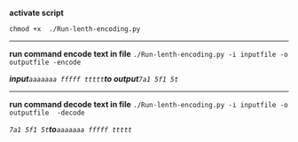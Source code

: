 
**activate script**

`chmod +x  ./Run-lenth-encoding.py`

***

**run command encode text in file**
`./Run-lenth-encoding.py -i inputfile -o outputfile -encode`

_**input**`aaaaaaa
fffff
ttttt`**to output**`7a1
5f1
5t`_



***

**run command decode text in file**
`./Run-lenth-encoding.py -i inputfile -o outputfile  -decode`

_`7a1
5f1
5t`**to**`aaaaaaa
fffff
ttttt`_

